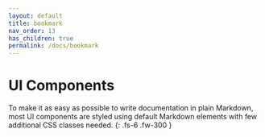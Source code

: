 ```yaml
---
layout: default
title: bookmark
nav_order: 13
has_children: true
permalink: /docs/bookmark
---
```


# UI Components

To make it as easy as possible to write documentation in plain Markdown, most UI components are styled using default Markdown elements with few additional CSS classes needed.
{: .fs-6 .fw-300 }
